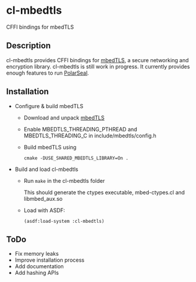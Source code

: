 # cl-mbedtls
CFFI bindings for mbedTLS

## Description
cl-mbedtls provides CFFI bindings for [mbedTLS](https://www.mbed.com/en/technologies/security/mbed-tls/), a secure networking and encryption library. cl-mbedtls is still work in progress. It currently provides enough features to run [PolarSeal](https://github.com/mak08/polarseal). 

## Installation
* Configure & build mbedTLS 
  * Download and unpack [mbedTLS](https://www.mbed.com/en/technologies/security/mbed-tls/#Get_mbed_TLS)
  * Enable MBEDTLS_THREADING_PTHREAD and MBEDTLS_THREADING_C in include/mbedtls/config.h
  * Build mbedTLS using
    
    ```
    cmake -DUSE_SHARED_MBEDTLS_LIBRARY=On .
    ```
 
* Build and load cl-mbedtls
  * Run `make` in the cl-mbedtls folder

    This should generate the ctypes executable, mbed-ctypes.cl and libmbed_aux.so 
  * Load with ASDF:
  
    ```
    (asdf:load-system :cl-mbedtls)
    ```
    
## ToDo
* Fix memory leaks
* Improve installation process
* Add documentation
* Add hashing APIs
